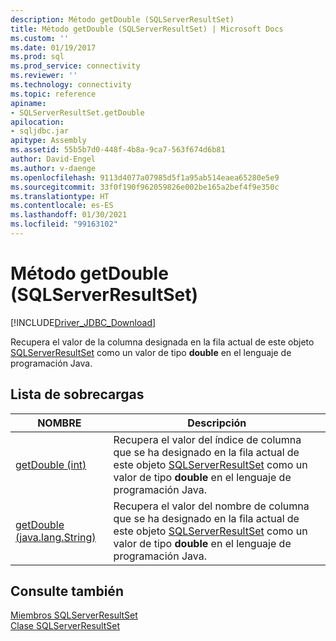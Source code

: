 ```yaml
---
description: Método getDouble (SQLServerResultSet)
title: Método getDouble (SQLServerResultSet) | Microsoft Docs
ms.custom: ''
ms.date: 01/19/2017
ms.prod: sql
ms.prod_service: connectivity
ms.reviewer: ''
ms.technology: connectivity
ms.topic: reference
apiname:
- SQLServerResultSet.getDouble
apilocation:
- sqljdbc.jar
apitype: Assembly
ms.assetid: 55b5b7d0-448f-4b8a-9ca7-563f674d6b81
author: David-Engel
ms.author: v-daenge
ms.openlocfilehash: 9113d4077a07985d5f1a95ab514eaea65280e5e9
ms.sourcegitcommit: 33f0f190f962059826e002be165a2bef4f9e350c
ms.translationtype: HT
ms.contentlocale: es-ES
ms.lasthandoff: 01/30/2021
ms.locfileid: "99163102"
---
```

# <a name="getdouble-method-sqlserverresultset"></a>Método getDouble (SQLServerResultSet)
[!INCLUDE[Driver_JDBC_Download](../../../includes/driver_jdbc_download.md)]

  Recupera el valor de la columna designada en la fila actual de este objeto [SQLServerResultSet](../../../connect/jdbc/reference/sqlserverresultset-class.md) como un valor de tipo **double** en el lenguaje de programación Java.  
  
## <a name="overload-list"></a>Lista de sobrecargas  
  
|NOMBRE|Descripción|  
|----------|-----------------|  
|[getDouble (int)](../../../connect/jdbc/reference/getdouble-method-int-sqlserverresultset.md)|Recupera el valor del índice de columna que se ha designado en la fila actual de este objeto [SQLServerResultSet](../../../connect/jdbc/reference/sqlserverresultset-class.md) como un valor de tipo **double** en el lenguaje de programación Java.|  
|[getDouble (java.lang.String)](../../../connect/jdbc/reference/getdouble-method-java-lang-string-sqlserverresultset.md)|Recupera el valor del nombre de columna que se ha designado en la fila actual de este objeto [SQLServerResultSet](../../../connect/jdbc/reference/sqlserverresultset-class.md) como un valor de tipo **double** en el lenguaje de programación Java.|  
  
## <a name="see-also"></a>Consulte también  
 [Miembros SQLServerResultSet](../../../connect/jdbc/reference/sqlserverresultset-members.md)   
 [Clase SQLServerResultSet](../../../connect/jdbc/reference/sqlserverresultset-class.md)  
  
  
